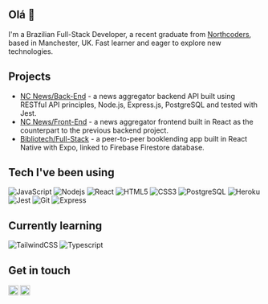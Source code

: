 ## Olá 👋 ##

I'm a Brazilian Full-Stack Developer, a recent graduate from [Northcoders](https://northcoders.com/), based in Manchester, UK. Fast learner and eager to explore new technologies.

## Projects ##

- [NC News/Back-End](https://github.com/ismaelpaul/be-nc-news) - a news aggregator backend API built using RESTful API principles, Node.js, Express.js, PostgreSQL and tested with Jest.
- [NC News/Front-End](https://github.com/ismaelpaul/fe-nc-news) - a news aggregator frontend built in React as the counterpart to the previous backend project.
- [Bibliotech/Full-Stack](https://github.com/defective-pikachu/bibliotech) - a peer-to-peer booklending app built in React Native with Expo, linked to Firebase Firestore database.

## Tech I've been using ##

![JavaScript](https://img.shields.io/badge/-JavaScript-black?style=flat-square&logo=javascript)
![Nodejs](https://img.shields.io/badge/-Nodejs-black?style=flat-square&logo=Node.js)
![React](https://img.shields.io/badge/-React-black?style=flat-square&logo=react)
![HTML5](https://img.shields.io/badge/-HTML5-E34F26?style=flat-square&logo=html5&logoColor=white)
![CSS3](https://img.shields.io/badge/-CSS3-1572B6?style=flat-square&logo=css3)
![PostgreSQL](https://img.shields.io/badge/-PostgreSQL-white?style=flat-square&logo=postgresql)
![Heroku](https://img.shields.io/badge/-Heroku-430098?style=flat-square&logo=heroku)
![Jest](https://img.shields.io/badge/-Jest-C21325?style=flat-square&logo=jest)
![Git](https://img.shields.io/badge/-Git-white?style=flat-square&logo=git)
![Express](https://img.shields.io/badge/-Express-black?style=flat-square&logo=express)

## Currently learning ##

![TailwindCSS](https://img.shields.io/badge/-TailwindCSS-black?style=flat-square&logo=tailwindcss)
![Typescript](https://img.shields.io/badge/-Typescript-black?style=flat-square&logo=typescript)


## Get in touch ##
<a href="https://linkedin.com/in/ismaelpaul">
  <img align="left" alt="Ismael's LinkedIn" width="20px" src="https://simpleicons.now.sh/linkedin/495f7e" />
 </a>
 
 <a href="mailto:ismaafp@gmail.com">
  <img align="left" alt="Ismael's Email" width="20px" src="https://simpleicons.vercel.app/gmail/EA4335" />
 </a>
 
<!--
**ismaelpaul/ismaelpaul** is a ✨ _special_ ✨ repository because its `README.md` (this file) appears on your GitHub profile.

Here are some ideas to get you started:

- 🔭 I’m currently working on ...
- 🌱 I’m currently learning ...
- 👯 I’m looking to collaborate on ...
- 🤔 I’m looking for help with ...
- 💬 Ask me about ...
- 📫 How to reach me: ...
- 😄 Pronouns: ...
- ⚡ Fun fact: ...
-->
